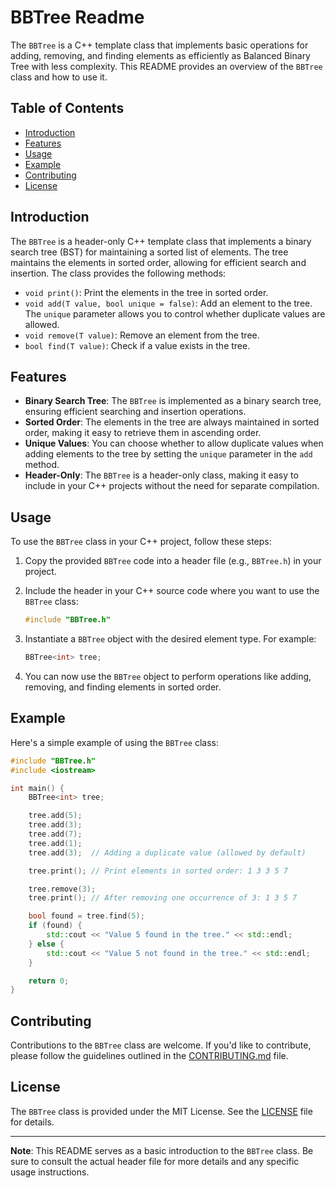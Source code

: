 
# BBTree Readme

The `BBTree` is a C++ template class that implements basic operations for adding, removing, and finding elements as efficiently as Balanced Binary Tree with less complexity. This README provides an overview of the `BBTree` class and how to use it.

## Table of Contents
- [Introduction](#introduction)
- [Features](#features)
- [Usage](#usage)
- [Example](#example)
- [Contributing](#contributing)
- [License](#license)

## Introduction

The `BBTree` is a header-only C++ template class that implements a binary search tree (BST) for maintaining a sorted list of elements. The tree maintains the elements in sorted order, allowing for efficient search and insertion. The class provides the following methods:

- `void print()`: Print the elements in the tree in sorted order.
- `void add(T value, bool unique = false)`: Add an element to the tree. The `unique` parameter allows you to control whether duplicate values are allowed.
- `void remove(T value)`: Remove an element from the tree.
- `bool find(T value)`: Check if a value exists in the tree.

## Features

- **Binary Search Tree**: The `BBTree` is implemented as a binary search tree, ensuring efficient searching and insertion operations.
- **Sorted Order**: The elements in the tree are always maintained in sorted order, making it easy to retrieve them in ascending order.
- **Unique Values**: You can choose whether to allow duplicate values when adding elements to the tree by setting the `unique` parameter in the `add` method.
- **Header-Only**: The `BBTree` is a header-only class, making it easy to include in your C++ projects without the need for separate compilation.

## Usage

To use the `BBTree` class in your C++ project, follow these steps:

1. Copy the provided `BBTree` code into a header file (e.g., `BBTree.h`) in your project.

2. Include the header in your C++ source code where you want to use the `BBTree` class:

   ```cpp
   #include "BBTree.h"
   ```

3. Instantiate a `BBTree` object with the desired element type. For example:

   ```cpp
   BBTree<int> tree;
   ```

4. You can now use the `BBTree` object to perform operations like adding, removing, and finding elements in sorted order.

## Example

Here's a simple example of using the `BBTree` class:

```cpp
#include "BBTree.h"
#include <iostream>

int main() {
    BBTree<int> tree;

    tree.add(5);
    tree.add(3);
    tree.add(7);
    tree.add(1);
    tree.add(3);  // Adding a duplicate value (allowed by default)

    tree.print(); // Print elements in sorted order: 1 3 3 5 7

    tree.remove(3);
    tree.print(); // After removing one occurrence of 3: 1 3 5 7

    bool found = tree.find(5);
    if (found) {
        std::cout << "Value 5 found in the tree." << std::endl;
    } else {
        std::cout << "Value 5 not found in the tree." << std::endl;
    }

    return 0;
}
```

## Contributing

Contributions to the `BBTree` class are welcome. If you'd like to contribute, please follow the guidelines outlined in the [CONTRIBUTING.md](CONTRIBUTING.md) file.

## License

The `BBTree` class is provided under the MIT License. See the [LICENSE](LICENSE) file for details.

---

**Note**: This README serves as a basic introduction to the `BBTree` class. Be sure to consult the actual header file for more details and any specific usage instructions.
